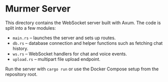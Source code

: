 # Murmer Server

This directory contains the WebSocket server built with Axum. The code is split into a few modules:

- `main.rs` – launches the server and sets up routes.
- `db.rs` – database connection and helper functions such as fetching chat history.
- `ws.rs` – WebSocket handlers for chat and voice events.
- `upload.rs` – multipart file upload endpoint.

Run the server with `cargo run` or use the Docker Compose setup from the repository root.
